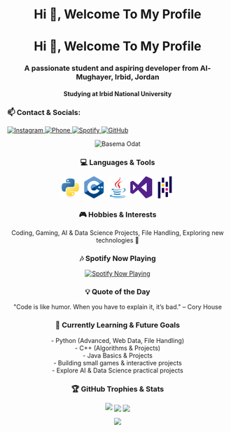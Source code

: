 
<h1 align="center">Hi 👋, Welcome To My  Profile </h1>
<h1 align="center">Hi 👋, Welcome To My Profile </h1>
<h3 align="center">A passionate student and aspiring developer from Al-Mughayer, Irbid, Jordan</h3>
<h4 align="center">Studying at Irbid National University</h4>

<h3 align="left">📫 Contact & Socials:</h3>
<p align="left">
  <a href="https://www.instagram.com/rawandatt" target="_blank">
    <img alt="Instagram" width="40px" src="https://cdn.jsdelivr.net/gh/simple-icons/simple-icons/icons/instagram.svg" />
  </a>
  <a href="tel:+962799453469" target="_blank">
    <img alt="Phone" width="40px" src="https://cdn-icons-png.flaticon.com/512/597/597177.png" />
  </a>
  <a href="https://open.spotify.com/track/3rq5w4bQGigXOfdN30ATJt?si=3dc531731b8041b1" target="_blank">
    <img alt="Spotify" width="40px" src="https://cdn.jsdelivr.net/gh/simple-icons/simple-icons/icons/spotify.svg" />
  </a>
  <a href="https://github.com/BasemaOdat" target="_blank">
    <img alt="GitHub" width="40px" src="https://cdn.jsdelivr.net/gh/simple-icons/simple-icons/icons/github.svg" />
  </a>
</p>

<p align="center">
  <img src="https://socialify.git.ci/BasemaOdat/BasemaOdat/image?font=Source%20Code%20Pro&forks=1&issues=1&language=1&name=1&owner=1&pattern=Plus&pulls=1&stargazers=1&theme=Dark" alt="Basema Odat" width="700" height="300" />
</p>

<h3 align="center">💻 Languages & Tools</h3>
<p align="center">
  <img src="https://raw.githubusercontent.com/devicons/devicon/master/icons/python/python-original.svg" width="50px" height="50px" />
  <img src="https://raw.githubusercontent.com/devicons/devicon/master/icons/cplusplus/cplusplus-original.svg" width="50px" height="50px" />
  <img src="https://raw.githubusercontent.com/devicons/devicon/master/icons/java/java-original.svg" width="50px" height="50px" />
  <img src="https://raw.githubusercontent.com/devicons/devicon/master/icons/visualstudio/visualstudio-plain.svg" width="50px" height="50px" />
  <img src="https://raw.githubusercontent.com/devicons/devicon/master/icons/pandas/pandas-original.svg" width="50px" height="50px" />
</p>

<h3 align="center">🎮 Hobbies & Interests</h3>
<p align="center">
  Coding, Gaming, AI & Data Science Projects, File Handling, Exploring new technologies 🚀
</p>

<h3 align="center">🎶 Spotify Now Playing</h3>
<p align="center">
  <a href="https://open.spotify.com/track/3rq5w4bQGigXOfdN30ATJt?si=3dc531731b8041b1">
    <img src="https://spotify-github-profile.vercel.app/api/view?uid=31p7obu2jqydrv2fppylcmsors5i&cover_image=true&theme=novatorem&show_offline=true&background_color=121212&bar_color=53b14f&bar_color_cover=false" alt="Spotify Now Playing"/>
  </a>
</p>

<h3 align="center">💡 Quote of the Day</h3>
<p align="center">
  "Code is like humor. When you have to explain it, it’s bad." – Cory House
</p>

<h3 align="center">🚀 Currently Learning & Future Goals</h3>
<p align="center">
  - Python (Advanced, Web Data, File Handling) <br>
  - C++ (Algorithms & Projects) <br>
  - Java Basics & Projects <br>
  - Building small games & interactive projects <br>
  - Explore AI & Data Science practical projects
</p>

<h3 align="center">🏆 GitHub Trophies & Stats</h3>
<p align="center">
  <img src="https://github-profile-trophy.vercel.app/?username=BasemaOdat&theme=onedark&column=-1" />
  <img align="center" src="https://github-readme-stats.vercel.app/api?username=BasemaOdat&show_icons=true&theme=dark&count_private=true" />
  <img align="center" src="https://github-readme-stats.vercel.app/api/top-langs/?username=BasemaOdat&layout=compact&theme=dark" />
</p>

<p align="center">
  <img src="https://capsule-render.vercel.app/api?type=waving&color=gradient&height=60&section=footer"/>
</p>
